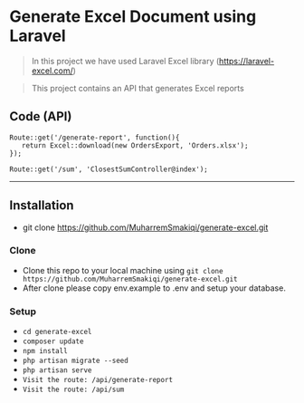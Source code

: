 

# Generate Excel Document using Laravel

> In this project we have used Laravel Excel library (https://laravel-excel.com/)

> This project contains an API that generates Excel reports
 
## Code (API)

```API 
Route::get('/generate-report', function(){
   return Excel::download(new OrdersExport, 'Orders.xlsx');
});

Route::get('/sum', 'ClosestSumController@index');
```

---

## Installation

- git clone https://github.com/MuharremSmakiqi/generate-excel.git


### Clone

- Clone this repo to your local machine using `git clone https://github.com/MuharremSmakiqi/generate-excel.git`
- After clone please copy env.example to .env and setup your database.

### Setup 
- `cd generate-excel`
- `composer update`
- `npm install`
- `php artisan migrate --seed`
- `php artisan serve`
- `Visit the route: /api/generate-report`
- `Visit the route: /api/sum` 
 

 
